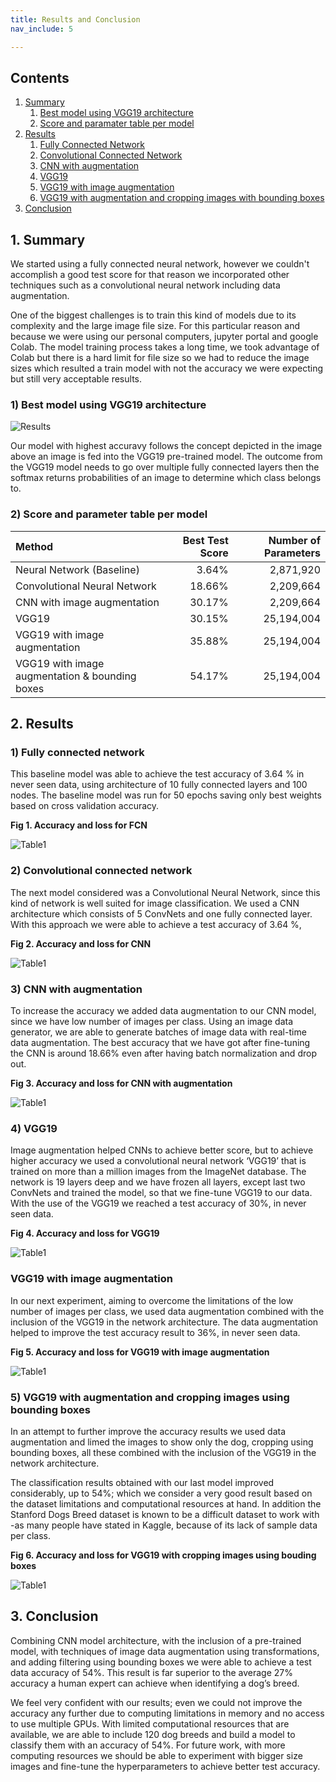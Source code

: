 ```yaml
---
title: Results and Conclusion
nav_include: 5

---
```


## Contents

1. [Summary](#summary)
   1. [Best model using VGG19 architecture](#Picture)
   2. [Score and paramater table per model](#Table) 
2. [Results](#results)
   1. [Fully Connected Network](#fcn)
   2. [Convolutional Connected Network](#cnn)
   3. [CNN with augmentation](#cnn_aug)
   4. [VGG19](#vgg19)
   5. [VGG19 with image augmentation](#vgg19_aug)
   6. [VGG19 with augmentation and  cropping images with bounding boxes](#vgg19_box)
3. [Conclusion](#summary)

## 1. Summary <a name="summary"></a>

We started using a fully connected neural network, however we couldn't accomplish a good test score for that reason we incorporated other techniques such as a convolutional neural network including data augmentation.

One of the biggest challenges is to train this kind of models due to its complexity and the large image file size.  For this particular reason and because we were using our personal computers, jupyter portal and google Colab. The model training process takes a long time, we took advantage of Colab but there is a hard limit for file size so we had to reduce the image sizes which resulted a train model with not the accuracy we were expecting but still very acceptable results.


### 1) Best model using VGG19 architecture <a name="Picture"></a>

![Results](/Images/FCN_VGG19.png)


Our model with highest accuravy follows the concept depicted in the image above an image is fed into the VGG19 pre-trained model. The outcome from the VGG19 model needs to go over multiple fully connected layers then the softmax returns probabilities of an image to determine which class belongs to.

### 2) Score and parameter table per model <a name="Table"></a>

| Method                                          | Best Test Score | Number of Parameters |
| :---------------------------------------------- | --------------: | -------------------: |
| Neural Network (Baseline)                       |           3.64% |            2,871,920 |
| Convolutional Neural Network                    |          18.66% |            2,209,664 |
| CNN with image augmentation                     |          30.17% |            2,209,664 |
| VGG19                                           |          30.15% |           25,194,004 |
| VGG19 with image augmentation                   |          35.88% |           25,194,004 |
| VGG19 with image augmentation  & bounding boxes |          54.17% |           25,194,004 |

## 2. Results <a name="results"></a>

### 1) Fully connected network <a name="fcn"></a>

This baseline model was able to achieve the test accuracy of 3.64 % in never seen data, using architecture of 10 fully connected layers and 100 nodes. The baseline model was run for 50 epochs saving only best weights based on cross validation accuracy.

**Fig 1. Accuracy and loss for FCN**

![Table1](/Images/dnn.png)



### 2) Convolutional connected network <a name="cnn"></a>

The next model considered was a Convolutional Neural Network, since this kind of network is well suited for image classification. We used a CNN architecture which consists of 5 ConvNets and one fully connected layer. With this approach we were able to achieve a test accuracy of 3.64 %, 



**Fig 2. Accuracy and loss for CNN**

![Table1](/Images/CNN.png)



### 3) CNN with augmentation <a name="cnn_aug"></a>

To increase the accuracy we added data augmentation to our CNN model, since we have low number of images per class. Using an image data generator, we are able to generate batches of image data with real-time data augmentation. The best accuracy that we have got after fine-tuning the CNN is around 18.66% even after having batch normalization and drop out. 



**Fig 3. Accuracy and loss for CNN with augmentation**

![Table1](/Images/CNN-aug.png)



### 4) VGG19 <a name="vgg19"></a>

Image augmentation helped CNNs to achieve better score, but to achieve higher accuracy we used a convolutional neural network ‘VGG19’ that is trained on more than a million images from the ImageNet database. The network is 19 layers deep and we have frozen all layers, except last two ConvNets and trained the model, so that we fine-tune VGG19 to our data. With the use of the VGG19 we reached a test accuracy of 30%, in never seen data. 

**Fig 4. Accuracy and loss for VGG19**

![Table1](/Images/vgg19.png)

### VGG19 with image augmentation <a name="vgg19_aug"></a>

In our next experiment, aiming to overcome the limitations of the low number of images per class, we used data augmentation combined with the inclusion of the VGG19 in the network architecture. The data augmentation helped to improve the test accuracy result to 36%, in never seen data.

**Fig 5. Accuracy and loss for VGG19 with image augmentation**

![Table1](/Images/vgg19-aug.png)



### 5) VGG19 with augmentation and cropping images using bounding boxes <a name="vgg19_box"></a>

In an attempt to further improve the accuracy results we used data augmentation and limed the images to show only the dog, cropping using bounding boxes, all these combined with the inclusion of the VGG19 in the network architecture.

The classification results obtained with our last model improved considerably, up to 54%; which we consider a very good result based on the dataset limitations and computational resources at hand. In addition the Stanford Dogs Breed dataset is known to be a difficult dataset to work with -as many people have stated in Kaggle, because of its lack of sample data per class.


**Fig 6. Accuracy and loss for VGG19 with cropping images using bouding boxes**

![Table1](/Images/vgg19-bound-aug.png)


## 3. Conclusion

Combining CNN model architecture, with the inclusion of a pre-trained model, with techniques of image data augmentation using transformations, and adding filtering using bounding boxes we were able to achieve a test data accuracy of 54%. This result is far superior to the average 27% accuracy a human expert can achieve when identifying a dog’s breed.

We feel very confident with our results; even we could not improve the accuracy any further due to computing limitations in memory and no access to use multiple GPUs. With limited computational resources that are available, we are able to include 120 dog breeds and build a model to classify them with an accuracy of 54%. For future work, with more computing resources we should be able to experiment with bigger size images and fine-tune the hyperparameters to achieve better test accuracy. 


